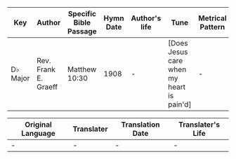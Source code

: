 Key | Author   | Specific Bible Passage     |Hymn Date |Author's life |Tune |Metrical Pattern   |Composer/Source
-- | --------- | ---------------------------|----------|--------------|-----|-------------------|-------------  
D♭ Major |Rev. Frank E. Graeff |Matthew 10:30 |1908 |- |[Does Jesus care when my heart is pain'd] |- |J. Lincoln Hall

Original Language | Translater | Translation Date   | Translater's Life  
----------------- | --------- | --------------------|-------------     
\- |- |- |-
